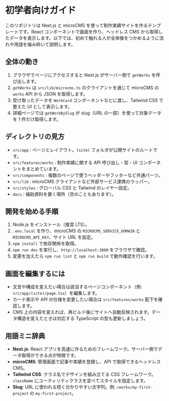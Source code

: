# 初学者向けガイド

このリポジトリは Next.js と microCMS を使って制作実績サイトを作るテンプレートです。React コンポーネントで画面を作り、ヘッドレス CMS から取得したデータを表示します。以下では、初めて触れる人が全体像をつかめるように流れや用語を噛み砕いて説明します。

## 全体の動き
1. ブラウザでページにアクセスすると Next.js がサーバー側で `getWorks` を呼び出します。
2. `getWorks` は `src/lib/microcms.ts` のクライアントを通じて microCMS の `works` API から JSON を取得します。
3. 受け取ったデータを `WorkCard` コンポーネントなどに渡し、Tailwind CSS で整えた UI として表示します。
4. 詳細ページでは `getWorkBySlug` が slug（URL の一部）を使って対象データを 1 件だけ取得します。

## ディレクトリの見方
- `src/app` : ページとレイアウト。`(site)` フォルダが公開サイトのルートです。
- `src/features/works` : 制作実績に関する API 呼び出し・型・UI コンポーネントをまとめています。
- `src/components` : 複数のページで使うヘッダーやフッターなど共通パーツ。
- `src/lib` : microCMS クライアントなど外部サービス連携のラッパー。
- `src/styles` : グローバル CSS と Tailwind のレイヤー設定。
- `docs` : 補助資料を置く場所（空のこともあります）。

## 開発を始める手順
1. Node.js をインストール（推奨 LTS）。
2. `.env.local` を作り、microCMS の `MICROCMS_SERVICE_DOMAIN` と `MICROCMS_API_KEY`、サイト URL を設定。
3. `npm install` で依存関係を取得。
4. `npm run dev` を実行し、`http://localhost:3000` をブラウザで確認。
5. 変更を加えたら `npm run lint` と `npm run build` で動作確認を行います。

## 画面を編集するには
- 文言や構成を変えたい場合は該当するページコンポーネント（例: `src/app/(site)/page.tsx`）を編集します。
- カード表示や API の仕様を変更したい場合は `src/features/works` 配下を確認します。
- CMS 上の内容を変えれば、再ビルド後にサイトへ自動反映されます。データ構造を変えたときは対応する TypeScript の型も更新しましょう。

## 用語ミニ辞典
- **Next.js**: React アプリを高速に作るためのフレームワーク。サーバー側でデータ取得ができる点が特徴です。
- **microCMS**: 管理画面で記事や実績を登録し、API で取得できるヘッドレス CMS。
- **Tailwind CSS**: クラス名でデザインを組み立てる CSS フレームワーク。`className` にユーティリティクラスを並べてスタイルを指定します。
- **Slug**: URL に使われる短く分かりやすい文字列。例: `/works/my-first-project` の `my-first-project`。
